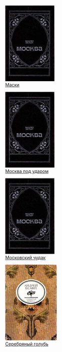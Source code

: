 ![](Маски.jpg)  
[Маски](Маски)

![](Москва%20под%20ударом.jpg)  
[Москва под ударом](Москва%20под%20ударом)

![](Московский%20чудак.jpg)  
[Московский чудак](Московский%20чудак)

![](Серебряный%20голубь.jpg)  
[Серебряный голубь](Серебряный%20голубь)
